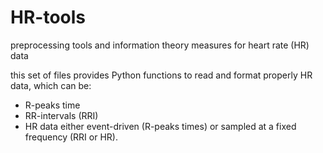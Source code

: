 # HR-tools
preprocessing tools and information theory measures for heart rate (HR) data

this set of files provides Python functions to read and format properly HR data, which can be:
- R-peaks time
- RR-intervals (RRI)
- HR data
either event-driven (R-peaks times) or sampled at a fixed frequency (RRI or HR).
